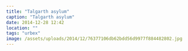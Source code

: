 ```yaml
---
title: "Talgarth asylum"
caption: "Talgarth asylum"
date: 2014-12-28 12:42
location: ""
tags: "urbex"
image: /assets/uploads/2014/12/76377106db62bdd56d9977f884482802.jpg
---
```

